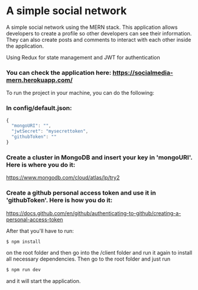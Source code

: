 # A simple social network
A simple social network using the MERN stack.
This application allows developers to create a profile so other developers can see their information. They can also create posts and comments to interact with each other inside the application.

Using Redux for state management and JWT for authentication

### You can check the application here: https://socialmedia-mern.herokuapp.com/

To run the project in your machine, you can do the following:
  ### In config/default.json:
  ```js
  {
    "mongoURI": "",
    "jwtSecret": "mysecrettoken",
    "githubToken": ""
  }
  ```
 ### Create a cluster in MongoDB and insert your key in 'mongoURI'. Here is where you do it:
  https://www.mongodb.com/cloud/atlas/lp/try2
  
 ### Create a github personal access token and use it in 'githubToken'. Here is how you do it:
  https://docs.github.com/en/github/authenticating-to-github/creating-a-personal-access-token
  
 After that you'll have to run:
 ```js
 $ npm install
 ```
 
 <p> on the root folder and then go into the /client folder and run it again to install all necessary dependencies.
 Then go to the root folder and just run</p>
 
 ```js
 $ npm run dev
 ```
 
 <p>and it will start the application.</p>
 
